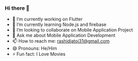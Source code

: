 ### Hi there 👋


<!-- **rashidjatoi/rashidjatoi** is a ✨ _special_ ✨ repository because its `README.md` (this file) appears on your GitHub profile. -->
<!-- 
Here are some ideas to get you started: -->

- 🔭 I’m currently working on Flutter
- 🌱 I’m currently learning Node.js and firebase
- 👯 I’m looking to collaborate on Mobile Application Project
- 💬 Ask me about Mobile Application Development
- 📫 How to reach me:   rashidjatoi31@gmail.com
- 😄 Pronouns: He/Him
- ⚡ Fun fact: I Love Movies 

